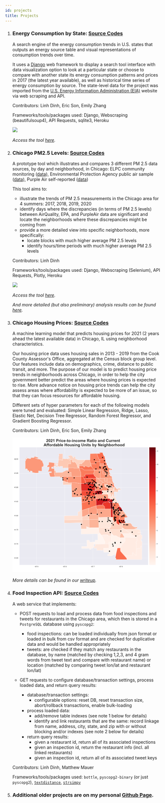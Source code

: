 ```yaml
---
id: projects
title: Projects
---
```


1. ### Energy Consumption by State: [Source Codes](https://github.com/dtmlinh/Energy-Search-Tool)

    A search engine of the energy consumption trends in U.S. states that outputs an energy source table and visual representations of consumption trends over time. 
    
    It uses a [Django](https://www.djangoproject.com/) web framework to display a search tool interface with data visualization option to look at a particular state or choose to compare with another state its energy consumption patterns and prices in 2017 (the latest year available), as well as historical time series of energy consumption by source. The state-level data for the project was imported from the [U.S. Energy Information Administration (EIA)](https://www.eia.gov/) website via web scraping and API. 
    
    Contributors: Linh Dinh, Eric Son, Emily Zhang

    Frameworks/tools/packages used: Django, Webscraping (beautifulsoup4), API Requests, sqlite3, Heroku

    ![](assets/state_energy_search.gif)
    
    *Access the tool [here](https://us-energy-consumption.herokuapp.com/).*
    
    
2. ### Chicago PM2.5 Levels: [Source Codes](https://github.com/dtmlinh/Air-Quality-Tool)

    A prototype tool which illustrates and compares 3 different PM 2.5 data sources, by day and neighborhood, in Chicago: ELPC community monitoring ([data](https://airqualitychicago.org/)), Environmental Protection Agency public air sample ([data](https://aqs.epa.gov/aqsweb/documents/data_api.html)), Purple Air self-reported ([data](https://www2.purpleair.com/))

    This tool aims to:
    - illustrate the trends of PM 2.5 measurements in the Chicago area for 4 summers: 2017, 2018, 2019, 2020
    - identify days where the discrepancies (in terms of PM 2.5 levels) between AirQuality, EPA, and PurpleAir data are significant and locate the neighborhoods where these discrepancies might be coming from
    - provide a more detailed view into specific neighborhoods, more specifically:
      + locate blocks with much higher average PM 2.5 levels
      + identify hours/time periods with much higher average PM 2.5 levels
      
    Contributors: Linh Dinh

    Frameworks/tools/packages used: Django, Webscraping (Selenium), API Requests, Plotly, Heroku

    ![](assets/air_quality_tool.gif)
    
    *Access the tool [here](https://chicago-air-quality.herokuapp.com/).*
    
    *And more detailed (but also preliminary) analysis results can be found [here](https://dtmlinh.github.io/bio/blog/2020/11/02/blog-post).*


3. ### Chicago Housing Prices: [Source Codes](https://github.com/ymericson/ml-project)
    
    A machine learning model that predicts housing prices for 2021 (2 years ahead the latest available data) in Chicago, IL using neighborhood characteristics. 
    
    Our housing price data uses housing sales in 2013 - 2019 from the Cook County Assessor's Office, aggregated at the Census block group level. Our features include data on demographics, crime, distance to public transit, and more. The purpose of our model is to predict housing price trends in neighborhoods across Chicago, in order to help the city government better predict the areas where housing prices is expected to rise. More advance notice on housing price trends can help the city assess areas where affordability is expected to be more of an issue, so that they can focus resources for affordable housing.
    
    Different sets of hyper parameters for each of the following models were tuned and evaluated: Simple Linear Regression, Ridge, Lasso, Elastic Net, Decision Tree Regressor, Random Forest Regressor, and Gradient Boosting Regressor.
    
    Contributors: Linh Dinh, Eric Son, Emily Zhang
    
    ![](assets/Housing_Fig5.png)
    
    *More details can be found in our [writeup](https://dtmlinh.github.io/bio/blog/2020/06/15/blog-post).*


4. ### Food Inspection API: [Source Codes](https://github.com/mrmauer/food_inspection)
    
    A web service that implements:

    - POST requests to load and process data from food inspections and tweets for restaurants in the Chicago area, which then is stored in a `PostgreSQL` database using `pyscopg2`:
        - food inspections: can be loaded individually from json format or loaded in bulk from csv format and are checked for duplicative data and would be handled appropriately
        - tweets: are checked if they match any restaurants in the database, by name (matched by checking 1,2,3, and 4 gram words from tweet text and compare with restaurant name) or location (matched by comparing tweet lon/lat and restaurant lon/lat)

    - GET requests to configure database/transaction settings, process loaded data, and return query results:
        - database/transaction settings:
            - configurable options: reset DB, reset transaction size, abort/rollback transactions, enable bulk-loading
        - process loaded data:
            - add/remove table indexes (see note 1 below for details)
            - identify and link restaurants that are the same: record linkage from name, address, city, state, and zip with or without blocking and/or indexes (see note 2 below for details)
        -  return query results:
            - given a restaurant id, return all of its associated inspections
            - given an inspection id, return the restaurant info (incl. all linked restaurants)
            - given an inspection id, return all of its associated tweet keys

    Contributors: Linh Dinh, Matthew Mauer

    Frameworks/tools/packages used: `bottle`, `pyscopg2-binary` (or just `pyscopg2`), [`textdistance`](https://pypi.org/project/textdistance/), [`strsimpy`](https://pypi.org/project/strsimpy/)

5. ### Additional older projects are on my personal [Github Page](https://github.com/dtmlinh). 
